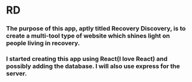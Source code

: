 # RD
<h3>The purpose of this app, aptly titled Recovery Discovery, is to create a multi-tool type of website which shines light on people living in recovery.</h3>
<h3>I started creating this app using React(I love React) and possibly adding the database. I will also use express for the server.</h3>

